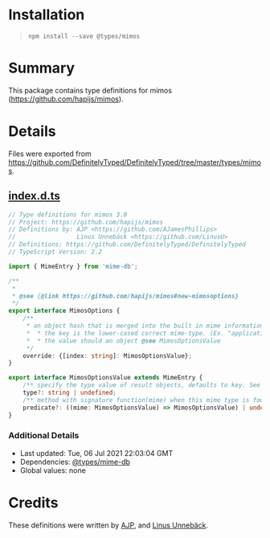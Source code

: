 # Installation
> `npm install --save @types/mimos`

# Summary
This package contains type definitions for mimos (https://github.com/hapijs/mimos).

# Details
Files were exported from https://github.com/DefinitelyTyped/DefinitelyTyped/tree/master/types/mimos.
## [index.d.ts](https://github.com/DefinitelyTyped/DefinitelyTyped/tree/master/types/mimos/index.d.ts)
````ts
// Type definitions for mimos 3.0
// Project: https://github.com/hapijs/mimos
// Definitions by: AJP <https://github.com/AJamesPhillips>
//                 Linus Unnebäck <https://github.com/LinusU>
// Definitions: https://github.com/DefinitelyTyped/DefinitelyTyped
// TypeScript Version: 2.2

import { MimeEntry } from 'mime-db';

/**
 *
 * @see {@link https://github.com/hapijs/mimos#new-mimosoptions}
 */
export interface MimosOptions {
    /**
     * an object hash that is merged into the built in mime information specified here {@link https://github.com/jshttp/mime-db}. Each key value pair represents a single mime object. Each override value should follow this schema:
     *  * the key is the lower-cased correct mime-type. (Ex. "application/javascript").
     *  * the value should an object @see MimosOptionsValue
     */
    override: {[index: string]: MimosOptionsValue};
}

export interface MimosOptionsValue extends MimeEntry {
    /** specify the type value of result objects, defaults to key. See the example below for more clarification. */
    type?: string | undefined;
    /** method with signature function(mime) when this mime type is found in the database, this function will run. This allows you make customizations to mime based on developer criteria. */
    predicate?: ((mime: MimosOptionsValue) => MimosOptionsValue) | undefined;
}

````

### Additional Details
 * Last updated: Tue, 06 Jul 2021 22:03:04 GMT
 * Dependencies: [@types/mime-db](https://npmjs.com/package/@types/mime-db)
 * Global values: none

# Credits
These definitions were written by [AJP](https://github.com/AJamesPhillips), and [Linus Unnebäck](https://github.com/LinusU).
